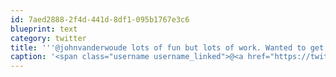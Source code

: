 ```yaml
---
id: 7aed2888-2f4d-441d-8df1-095b1767e3c6
blueprint: text
category: twitter
title: '''@johnvanderwoude lots of fun but lots of work. Wanted to get my pilot licence before my drivers but then discovered "girls"'
caption: '<span class="username username_linked">@<a href="https://twitter.com/johnvanderwoude" title="John Vander Woude">johnvanderwoude</a></span> lots of fun but lots of work. Wanted to get my pilot licence before my drivers but then discovered "girls"'
---
```

